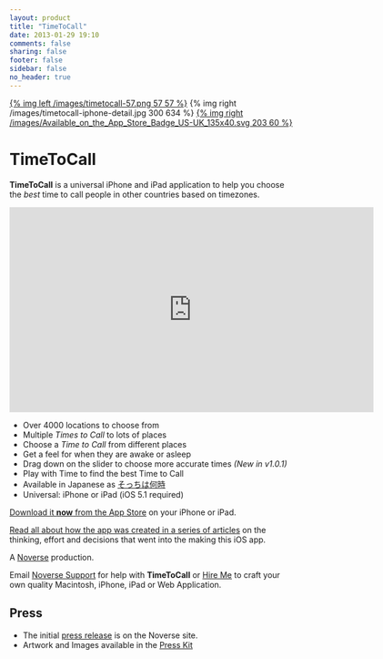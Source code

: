 ```yaml
---
layout: product
title: "TimeToCall"
date: 2013-01-29 19:10
comments: false
sharing: false
footer: false
sidebar: false
no_header: true
---
```


[{% img left /images/timetocall-57.png 57 57 %}](https://itunes.apple.com/us/app/timetocall/id596429979?ls=1&mt=8)
{% img right /images/timetocall-iphone-detail.jpg 300 634 %}
[{% img right /images/Available_on_the_App_Store_Badge_US-UK_135x40.svg 203 60 %}](https://itunes.apple.com/us/app/timetocall/id596429979?ls=1&mt=8)


# TimeToCall

**TimeToCall** is a universal iPhone and iPad application to help you choose the *best* time to call people in other countries based on timezones.

<p class="black-frame"><iframe width="640" height="360" style="min-width:640px;" src="http://www.youtube.com/embed/84EvUGKoTyQ?rel=0" frameborder="0" allowfullscreen></iframe></p>

* Over 4000 locations to choose from
* Multiple *Times to Call* to lots of places
* Choose a *Time to Call* from different places
* Get a feel for when they are awake or asleep
* Drag down on the slider to choose more accurate times *(New in v1.0.1)*
* Play with Time to find the best Time to Call
* Available in Japanese as [そっちは何時](https://itunes.apple.com/jp/app/timetocall/id596429979?mt=8)
* Universal: iPhone or iPad (iOS 5.1 required)

[Download it **now** from the App Store](https://itunes.apple.com/us/app/timetocall/id596429979?ls=1&mt=8) on your iPhone or iPad.

[Read all about how the app was created in a series of articles](https://hiltmonn.com/blog/categories/timetocall/) on the thinking, effort and decisions that went into the making this iOS app.

A [Noverse](http://www.noverse.com) production.

Email [Noverse Support](mailto:support@noverse.com) for help with **TimeToCall** or [Hire Me](http://www.noverse.com/hire-us/) to craft your own quality Macintosh, iPhone, iPad or Web Application.

## Press

* The initial [press release](http://www.noverse.com/blog/2013/02/timetocall-released-to-the-app-store/) is on the Noverse site.
* Artwork and Images available in the [Press Kit](./press-kit.html)
